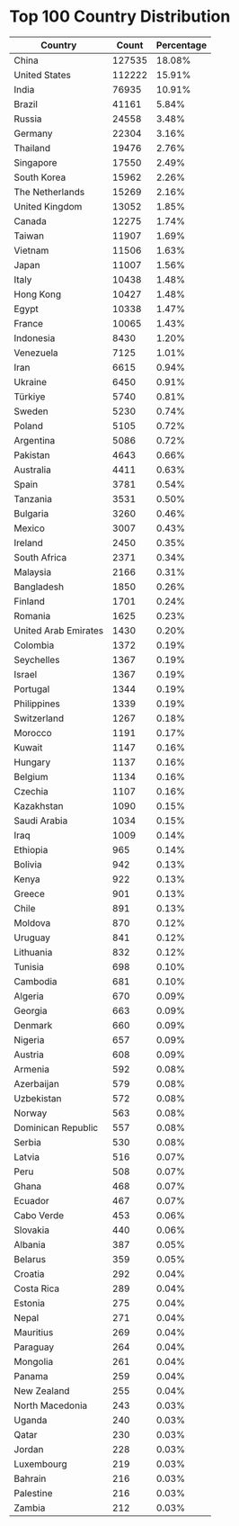 # Top 100 Country Distribution
| Country | Count | Percentage |
|----|----|----|
| China | 127535 | 18.08% |
| United States | 112222 | 15.91% |
| India | 76935 | 10.91% |
| Brazil | 41161 | 5.84% |
| Russia | 24558 | 3.48% |
| Germany | 22304 | 3.16% |
| Thailand | 19476 | 2.76% |
| Singapore | 17550 | 2.49% |
| South Korea | 15962 | 2.26% |
| The Netherlands | 15269 | 2.16% |
| United Kingdom | 13052 | 1.85% |
| Canada | 12275 | 1.74% |
| Taiwan | 11907 | 1.69% |
| Vietnam | 11506 | 1.63% |
| Japan | 11007 | 1.56% |
| Italy | 10438 | 1.48% |
| Hong Kong | 10427 | 1.48% |
| Egypt | 10338 | 1.47% |
| France | 10065 | 1.43% |
| Indonesia | 8430 | 1.20% |
| Venezuela | 7125 | 1.01% |
| Iran | 6615 | 0.94% |
| Ukraine | 6450 | 0.91% |
| Türkiye | 5740 | 0.81% |
| Sweden | 5230 | 0.74% |
| Poland | 5105 | 0.72% |
| Argentina | 5086 | 0.72% |
| Pakistan | 4643 | 0.66% |
| Australia | 4411 | 0.63% |
| Spain | 3781 | 0.54% |
| Tanzania | 3531 | 0.50% |
| Bulgaria | 3260 | 0.46% |
| Mexico | 3007 | 0.43% |
| Ireland | 2450 | 0.35% |
| South Africa | 2371 | 0.34% |
| Malaysia | 2166 | 0.31% |
| Bangladesh | 1850 | 0.26% |
| Finland | 1701 | 0.24% |
| Romania | 1625 | 0.23% |
| United Arab Emirates | 1430 | 0.20% |
| Colombia | 1372 | 0.19% |
| Seychelles | 1367 | 0.19% |
| Israel | 1367 | 0.19% |
| Portugal | 1344 | 0.19% |
| Philippines | 1339 | 0.19% |
| Switzerland | 1267 | 0.18% |
| Morocco | 1191 | 0.17% |
| Kuwait | 1147 | 0.16% |
| Hungary | 1137 | 0.16% |
| Belgium | 1134 | 0.16% |
| Czechia | 1107 | 0.16% |
| Kazakhstan | 1090 | 0.15% |
| Saudi Arabia | 1034 | 0.15% |
| Iraq | 1009 | 0.14% |
| Ethiopia | 965 | 0.14% |
| Bolivia | 942 | 0.13% |
| Kenya | 922 | 0.13% |
| Greece | 901 | 0.13% |
| Chile | 891 | 0.13% |
| Moldova | 870 | 0.12% |
| Uruguay | 841 | 0.12% |
| Lithuania | 832 | 0.12% |
| Tunisia | 698 | 0.10% |
| Cambodia | 681 | 0.10% |
| Algeria | 670 | 0.09% |
| Georgia | 663 | 0.09% |
| Denmark | 660 | 0.09% |
| Nigeria | 657 | 0.09% |
| Austria | 608 | 0.09% |
| Armenia | 592 | 0.08% |
| Azerbaijan | 579 | 0.08% |
| Uzbekistan | 572 | 0.08% |
| Norway | 563 | 0.08% |
| Dominican Republic | 557 | 0.08% |
| Serbia | 530 | 0.08% |
| Latvia | 516 | 0.07% |
| Peru | 508 | 0.07% |
| Ghana | 468 | 0.07% |
| Ecuador | 467 | 0.07% |
| Cabo Verde | 453 | 0.06% |
| Slovakia | 440 | 0.06% |
| Albania | 387 | 0.05% |
| Belarus | 359 | 0.05% |
| Croatia | 292 | 0.04% |
| Costa Rica | 289 | 0.04% |
| Estonia | 275 | 0.04% |
| Nepal | 271 | 0.04% |
| Mauritius | 269 | 0.04% |
| Paraguay | 264 | 0.04% |
| Mongolia | 261 | 0.04% |
| Panama | 259 | 0.04% |
| New Zealand | 255 | 0.04% |
| North Macedonia | 243 | 0.03% |
| Uganda | 240 | 0.03% |
| Qatar | 230 | 0.03% |
| Jordan | 228 | 0.03% |
| Luxembourg | 219 | 0.03% |
| Bahrain | 216 | 0.03% |
| Palestine | 216 | 0.03% |
| Zambia | 212 | 0.03% |
